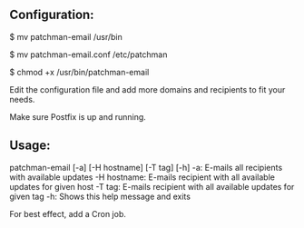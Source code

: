 Configuration:
-----------------
$ mv patchman-email /usr/bin

$ mv patchman-email.conf /etc/patchman

$ chmod +x /usr/bin/patchman-email

Edit the configuration file and add more domains and recipients to fit your needs.

Make sure Postfix is up and running.

Usage:
----------------
patchman-email [-a] [-H hostname] [-T tag] [-h]
-a: E-mails all recipients with available updates
-H hostname: E-mails recipient with all available updates for given host
-T tag: E-mails recipient with all available updates for given tag
-h: Shows this help message and exits

For best effect, add a Cron job.
